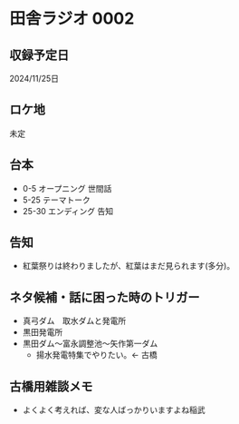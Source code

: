 # 田舎ラジオ 0002

## 収録予定日

2024/11/25日

## ロケ地

未定

## 台本

- 0-5 オープニング 世間話
- 5-25 テーマトーク
- 25-30 エンディング 告知

## 告知

- 紅葉祭りは終わりましたが、紅葉はまだ見られます(多分)。

## ネタ候補・話に困った時のトリガー

- 真弓ダム　取水ダムと発電所
- 黒田発電所
- 黒田ダム～富永調整池～矢作第一ダム
  - 揚水発電特集でやりたい。<- 古橋

## 古橋用雑談メモ

- よくよく考えれば、変な人ばっかりいますよね稲武
